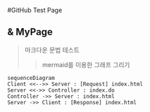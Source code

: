#GitHub Test Page
## & MyPage

> 마크다운 문법 테스트
> > mermaid를 이용한 그래프 그리기
> > 
```mermaid
sequenceDiagram
Client <<-->> Server : [Request] index.html
Server <<->> Controller : index.do
Controller ->> Server : index.html
Server ->> Client : [Response] index.html



```
